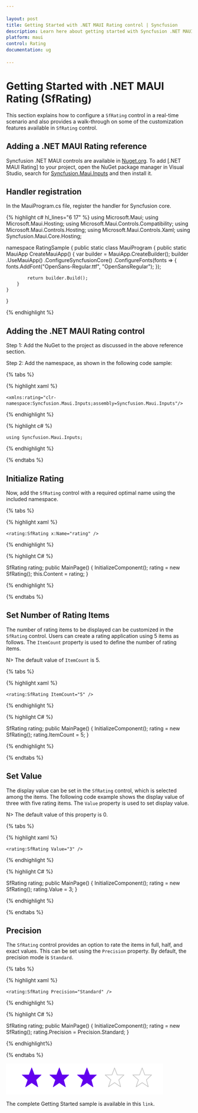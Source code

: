 ```yaml
---

layout: post
title: Getting Started with .NET MAUI Rating control | Syncfusion
description: Learn here about getting started with Syncfusion .NET MAUI Rating (SfRating) control, its elements and more.
platform: maui
control: Rating
documentation: ug

---
```


# Getting Started with .NET MAUI Rating (SfRating)

This section explains how to configure a `SfRating` control in a real-time scenario and also provides a walk-through on some of the customization features available in `SfRating` control.

## Adding a .NET MAUI Rating reference

Syncfusion .NET MAUI controls are available in [Nuget.org](https://www.nuget.org/). To add [.NET MAUI Rating] to your project, open the NuGet package manager in Visual Studio, search for [Syncfusion.Maui.Inputs](https://www.nuget.org/packages/Syncfusion.Maui.Inputs) and then install it.

## Handler registration 

In the MauiProgram.cs file, register the handler for Syncfusion core.

{% highlight c# hl_lines="6 17" %}
using Microsoft.Maui;
using Microsoft.Maui.Hosting;
using Microsoft.Maui.Controls.Compatibility;
using Microsoft.Maui.Controls.Hosting;
using Microsoft.Maui.Controls.Xaml;
using Syncfusion.Maui.Core.Hosting;

namespace RatingSample
{
    public static class MauiProgram
    {
        public static MauiApp CreateMauiApp()
        {
            var builder = MauiApp.CreateBuilder();
            builder
            .UseMauiApp<App>()
            .ConfigureSyncfusionCore()
            .ConfigureFonts(fonts =>
            {
                fonts.AddFont("OpenSans-Regular.ttf", "OpenSansRegular");
            });

            return builder.Build();
        }      
    }
}   

{% endhighlight %} 

## Adding the .NET MAUI Rating control

Step 1: Add the NuGet to the project as discussed in the above reference section. 

Step 2: Add the namespace, as shown in the following code sample:

{% tabs %}

{% highlight xaml %}

	<xmlns:rating="clr-namespace:Syncfusion.Maui.Inputs;assembly=Syncfusion.Maui.Inputs"/>

{% endhighlight %}

{% highlight c# %}

	using Syncfusion.Maui.Inputs;

{% endhighlight %}

{% endtabs %}

## Initialize Rating

Now, add the `SfRating` control with a required optimal name using the included namespace.

{% tabs %}

{% highlight xaml %}

	<rating:SfRating x:Name="rating" />
	
{% endhighlight %}

{% highlight C# %}

SfRating rating;
public MainPage()
{
    InitializeComponent();
    rating = new SfRating();
    this.Content = rating;
} 

{% endhighlight %}

{% endtabs %}

## Set Number of Rating Items

The number of rating items to be displayed can be customized in the `SfRating` control. Users can create a rating application using 5 items as follows. The `ItemCount` property is used to define the number of rating items.

N> The default value of `ItemCount` is 5.

{% tabs %}

{% highlight xaml %}

	<rating:SfRating ItemCount="5" />
	
{% endhighlight %}

{% highlight C# %}

SfRating rating;
public MainPage()
{
    InitializeComponent();
    rating = new SfRating();
    rating.ItemCount = 5;
}

{% endhighlight %}

{% endtabs %}

## Set Value

The display value can be set in the `SfRating` control, which is selected among the items. The following code example shows the display value of three with five rating items. The `Value` property is used to set display value.

N> The default value of this property is 0.

{% tabs %}

{% highlight xaml %}

	<rating:SfRating Value="3" />
	
{% endhighlight %}

{% highlight C# %}

SfRating rating;
public MainPage()
{
    InitializeComponent();
    rating = new SfRating();
    rating.Value = 3;
}

{% endhighlight %}

{% endtabs %}

## Precision

The `SfRating` control provides an option to rate the items in full, half, and exact values. This can be set using the `Precision` property. By default, the precision mode is `Standard`.

{% tabs %}

{% highlight xaml %}

	<rating:SfRating Precision="Standard" />
	
{% endhighlight %}

{% highlight C# %}

SfRating rating;
public MainPage()
{
    InitializeComponent();
    rating = new SfRating();
    rating.Precision = Precision.Standard;
}

{% endhighlight%}

{% endtabs %}

![SfRating Getting Started ](images/getting-started.png)

The complete Getting Started sample is available in this `link`.
